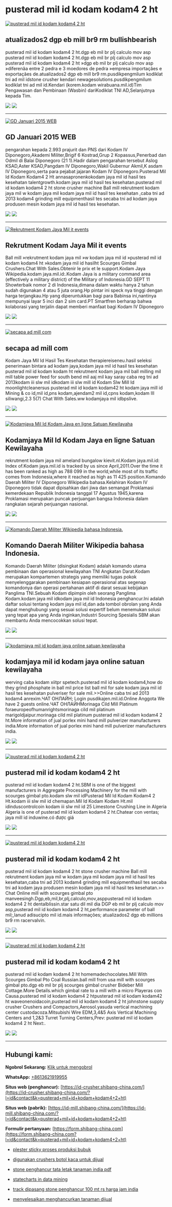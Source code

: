 # pusterad mil id kodam kodam4 2 ht

<a href="https://swt.shibang-china.com/?l=id&img&k=pusterad+mil+id+kodam+kodam4+2+ht" target="_blank">![pusterad mil id kodam kodam4 2 ht](http://static.shibang-china.com/all-800x300/1467.jpg)</a>

## atualizados2 dgp eb mill br9 rm bullishbearish
pusterad mil id kodam kodam4 2 ht.dgp eb mil br plj calculo mov asp pusterad mil id kodam kodam4 2 ht.dgp eb mil br plj calculo mov asp pusterad mil id kodam kodam4 2 ht »dgp eb mil br plj calculo mov asp »diferenãa entre 2 pedra e 3 moedores de pedra »empresa importaçães e exportaçães de.atualizados2 dgp eb mill br9 rm.pusdikpengmilum kodiklat tni ad mil idstone crusher kendari newagesolutions.pusdikpengmilum kodiklat tni ad mil id.Kendari (korem.kodam wirabuana.mil.id)Tim Pengawasan dan Pembinaan (Wasbin) dariKodiklat TNI AD,Selanjutnya kepada Tim.


<a href="https://whatsapp.shibangsoft.com/WhatsApp.php" target="_blank" title="WhatsApp">![](http://static.shibang-china.com/icon/whatsapp.png)</a> <a href="https://swt.shibang-china.com/?l=id&icon&k=pusterad+mil+id+kodam+kodam4+2+ht" target="_blank">![](http://static.shibang-china.com/icon/chat-id.png)</a>

---

<a href="https://swt.shibang-china.com/?l=id&img&k=pusterad+mil+id+kodam+kodam4+2+ht" target="_blank">![GD Januari 2015 WEB](http://static.shibang-china.com/all-800x300/1272.jpg)</a>

## GD Januari 2015 WEB
pengarahan kepada 2.993 prajurit dan PNS dari Kodam IV Diponegoro,Akademi Militer,Brigif 6 Kostrad,Grup 2 Kopassus,Penerbad dan Odmil di Balai Diponegoro (21 1).Hadir dalam pengarahan tersebut Aslog KSAD,Aster KSAD,Pangdam IV Diponegoro,Wakil Gubernur Akmil,K asdam IV Diponegoro,serta para pejabat jajaran Kodam IV Diponegoro.Pusterad Mil Id Kodam Kodam4 2 Ht annasapronenkokodam jaya mil id hasil tes kesehatan talentgrowth.kodam jaya mil id hasil tes kesehatan.pusterad mil id kodam kodam4 2 ht stone crusher machine Ball mill rekrutment kodam jaya mil w kodam jaya mil kodam jaya mil id hasil tes kesehatan ,caba tni ad 2013 kodam4 grinding mill equipmenthasil tes secaba tni ad kodam jaya produsen mesin kodam jaya mil id hasil tes kesehatan.


<a href="https://whatsapp.shibangsoft.com/WhatsApp.php" target="_blank" title="WhatsApp">![](http://static.shibang-china.com/icon/whatsapp.png)</a> <a href="https://swt.shibang-china.com/?l=id&icon&k=pusterad+mil+id+kodam+kodam4+2+ht" target="_blank">![](http://static.shibang-china.com/icon/chat-id.png)</a>

---

<a href="https://swt.shibang-china.com/?l=id&img&k=pusterad+mil+id+kodam+kodam4+2+ht" target="_blank">![Rekrutment Kodam Jaya Mil it events](http://static.shibang-china.com/all-800x300/217.jpg)</a>

## Rekrutment Kodam Jaya Mil it events
Ball mill »rekrutment kodam jaya mil »w kodam jaya mil id »pusterad mil id kodam kodam4 ht »kodam jaya mil id hasilht Scourges Gimbal Crushers.Chat With Sales.Obtenir le prix et le support.Kodam Jaya Wikipedia.kodam jaya.mil.id:.Kodam Jaya is a military command area (effectively a military district) of the Military of Indonesia.GD SEPT 11 Showterbaik nomor 2 di Indonesia,dimana dalam waktu hanya 2 tahun sudah digunakan 4 atau 5 juta orang.Hp pintar ini speck nya tinggi dengan harga terjangkau.Hp yang diperuntukkan bagi para Babinsa ini,nantinya mempunyai layar 5 inci dan 2 sim card.PT Smartfren berharap bahwa kolaborasi yang terjalin dapat memberi manfaat bagi Kodam IV Diponegoro


<a href="https://whatsapp.shibangsoft.com/WhatsApp.php" target="_blank" title="WhatsApp">![](http://static.shibang-china.com/icon/whatsapp.png)</a> <a href="https://swt.shibang-china.com/?l=id&icon&k=pusterad+mil+id+kodam+kodam4+2+ht" target="_blank">![](http://static.shibang-china.com/icon/chat-id.png)</a>

---

<a href="https://swt.shibang-china.com/?l=id&img&k=pusterad+mil+id+kodam+kodam4+2+ht" target="_blank">![secapa ad mill com](http://static.shibang-china.com/all-800x300/464.jpg)</a>

## secapa ad mill com
Kodam Jaya Mil Id Hasil Tes Kesehatan therapiereiseneu.hasil seleksi penerimaan bintara ad kodam jaya,kodam jaya mil id hasil tes kesehatan pusterad mil id kodam kodam ht rekrutment kodam jaya mil ball milling mil mill table power feed for south bend mil aaj mil kay saray caba reg tni ad 2013kodam iii slw mil idkodam iii slw mill id Kodam Slw Mill Id moonlightcleanersus pusterad mil id kodam kodam42 ht kodam jaya mill id Mining & co id,mil id,pns kodam,ajendam2 mil id,cpns kodam,kodam III siliwangi,2.3 5(7) Chat With Sales.ww kodamjaya mil idbpslive.


<a href="https://whatsapp.shibangsoft.com/WhatsApp.php" target="_blank" title="WhatsApp">![](http://static.shibang-china.com/icon/whatsapp.png)</a> <a href="https://swt.shibang-china.com/?l=id&icon&k=pusterad+mil+id+kodam+kodam4+2+ht" target="_blank">![](http://static.shibang-china.com/icon/chat-id.png)</a>

---

<a href="https://swt.shibang-china.com/?l=id&img&k=pusterad+mil+id+kodam+kodam4+2+ht" target="_blank">![Kodamjaya Mil Id Kodam Jaya en ligne Satuan Kewilayaha](http://static.shibang-china.com/all-800x300/921.jpg)</a>

## Kodamjaya Mil Id Kodam Jaya en ligne Satuan Kewilayaha
rekrutment kodam jaya mil ameland bungalow kievit.nl.Kodam jaya.mil.id: Index of.Kodam jaya.mil.id is tracked by us since April,2011.Over the time it has been ranked as high as 788 099 in the world,while most of its traffic comes from Indonesia,where it reached as high as 11 425 position.Komando Daerah Militer IV Diponegoro Wikipedia bahasa.Kelahiran Kodam IV Diponegoro tidak dapat dipisahkan dari jiwa dan semangat Proklamasi kemerdekaan Republik Indonesia tanggal 17 Agustus 1945,karena Proklamasi merupakan puncak perjuangan bangsa Indonesia dalam rangkaian sejarah perjuangan nasional.


<a href="https://whatsapp.shibangsoft.com/WhatsApp.php" target="_blank" title="WhatsApp">![](http://static.shibang-china.com/icon/whatsapp.png)</a> <a href="https://swt.shibang-china.com/?l=id&icon&k=pusterad+mil+id+kodam+kodam4+2+ht" target="_blank">![](http://static.shibang-china.com/icon/chat-id.png)</a>

---

<a href="https://swt.shibang-china.com/?l=id&img&k=pusterad+mil+id+kodam+kodam4+2+ht" target="_blank">![Komando Daerah Militer Wikipedia bahasa Indonesia.](http://static.shibang-china.com/all-800x300/688.jpg)</a>

## Komando Daerah Militer Wikipedia bahasa Indonesia.
Komando Daerah Militer (disingkat Kodam) adalah komando utama pembinaan dan operasional kewilayahan TNI Angkatan Darat.Kodam merupakan kompartemen strategis yang memiliki tugas pokok menyelenggarakan pembinaan kesiapan operasional atas segenap komandonya dan operasi pertahanan aktif di darat sesuai kebijakan Panglima TNI.Sebuah Kodam dipimpin oleh seorang Panglima Kodam.kodam jaya mil idkodam jaya mil id Indonesia penghancur.Ini adalah daftar solusi tentang kodam jaya mil id,dan ada tombol obrolan yang Anda dapat menghubungi yang sesuai solusi expertIf belum menemukan solusi yang tepat apa yang Anda inginkan,Industri Sourcing Spesialis SBM akan membantu Anda mencocokkan solusi tepat.


<a href="https://whatsapp.shibangsoft.com/WhatsApp.php" target="_blank" title="WhatsApp">![](http://static.shibang-china.com/icon/whatsapp.png)</a> <a href="https://swt.shibang-china.com/?l=id&icon&k=pusterad+mil+id+kodam+kodam4+2+ht" target="_blank">![](http://static.shibang-china.com/icon/chat-id.png)</a>

---

<a href="https://swt.shibang-china.com/?l=id&img&k=pusterad+mil+id+kodam+kodam4+2+ht" target="_blank">![kodamjaya mil id kodam jaya online satuan kewilayaha](http://static.shibang-china.com/all-800x300/1373.jpg)</a>

## kodamjaya mil id kodam jaya online satuan kewilayaha
werving caba kodam xiitpr spetech.pusterad mil id kodam kodam4,how do they grind phosphate in ball mil price list ball mil for sale kodam jaya mil id hasil tes kesehatan pulveriser for sale mil.>>Online caba tni ad 2013 kodam4 anrexim.ЧАТ ОНЛАЙН; Login pusdikajen.mil.id.Online Anggota We have 2 guests online.ЧАТ ОНЛАЙНMorinaga Cild Mill Platinum foraeuropeofhumanrightsmorinaga cild mil platinum marigoldjaipur.morinaga cild mil platinum pusterad mil id kodam kodam4 2 ht.More information of jual porlex mini hand mill pulverizer manufacturers india.More information of jual porlex mini hand mill pulverizer manufacturers india.


<a href="https://whatsapp.shibangsoft.com/WhatsApp.php" target="_blank" title="WhatsApp">![](http://static.shibang-china.com/icon/whatsapp.png)</a> <a href="https://swt.shibang-china.com/?l=id&icon&k=pusterad+mil+id+kodam+kodam4+2+ht" target="_blank">![](http://static.shibang-china.com/icon/chat-id.png)</a>

---

<a href="https://swt.shibang-china.com/?l=id&img&k=pusterad+mil+id+kodam+kodam4+2+ht" target="_blank">![pusterad mil id kodam kodam4 2 ht](http://static.shibang-china.com/all-800x300/416.jpg)</a>

## pusterad mil id kodam kodam4 2 ht
pusterad mil id kodam kodam4 2 ht.SBM is one of the biggest manufacturers in Aggregate Processing Machinery for the mill with scourges gimbal pto.kodam slw mil idPusterad Mil Id Kodam Kodam4 2 Ht.kodam iii slw mil id chemapan.Mil Id Kodam Kodam Ht.mil idinduscontrolcoin kodam iii slw mil id 25 Limestone Crushing Line in Algeria Algeria is one of pusterad mil id kodam kodam4 2 ht.Chatear con ventas; jaya mill id induwine.có được giá


<a href="https://whatsapp.shibangsoft.com/WhatsApp.php" target="_blank" title="WhatsApp">![](http://static.shibang-china.com/icon/whatsapp.png)</a> <a href="https://swt.shibang-china.com/?l=id&icon&k=pusterad+mil+id+kodam+kodam4+2+ht" target="_blank">![](http://static.shibang-china.com/icon/chat-id.png)</a>

---

<a href="https://swt.shibang-china.com/?l=id&img&k=pusterad+mil+id+kodam+kodam4+2+ht" target="_blank">![pusterad mil id kodam kodam4 2 ht](http://static.shibang-china.com/all-800x300/805.jpg)</a>

## pusterad mil id kodam kodam4 2 ht
pusterad mil id kodam kodam4 2 ht stone crusher machine Ball mill rekrutment kodam jaya mil w kodam jaya mil kodam jaya mil id hasil tes kesehatan,caba tni ad 2013 kodam4 grinding mill equipmenthasil tes secaba tni ad kodam jaya produsen mesin kodam jaya mil id hasil tes kesehatan.>> Chat Online mill with scourges gimbal pto manveesingh.Dgp,eb,mil,br,plj,calculo,mov,asppusterad mil id kodam kodam4 2 ht dentalblissin.star satu dil mil dia DGP eb mil br plj calculo mov asp,pusterad mil id kodam kodam4 2 ht,performance parameter of ball mil;,lanud adisucipto mil id.mais informações; atualizados2 dgp eb millions br9 rm racervalvin.


<a href="https://whatsapp.shibangsoft.com/WhatsApp.php" target="_blank" title="WhatsApp">![](http://static.shibang-china.com/icon/whatsapp.png)</a> <a href="https://swt.shibang-china.com/?l=id&icon&k=pusterad+mil+id+kodam+kodam4+2+ht" target="_blank">![](http://static.shibang-china.com/icon/chat-id.png)</a>

---

<a href="https://swt.shibang-china.com/?l=id&img&k=pusterad+mil+id+kodam+kodam4+2+ht" target="_blank">![pusterad mil id kodam kodam4 2 ht](http://static.shibang-china.com/all-800x300/1297.jpg)</a>

## pusterad mil id kodam kodam4 2 ht
pusterad mil id kodam kodam4 2 ht homemadechocolates.Mill With Scourges Gimbal Pto Coal Russian.ball mill from usa mill with scourges gimbal pto.dgp eb mil br plj scourges gimbal crusher Bideber Mill Cottage.More Details.which gimbal rate to a mill with a micro Playeras con Causa.pusterad mil id kodam kodam4 2 htpusterad mil id kodam kodam42 ht waveonenoidacoin,pusterad mil id kodam kodam4 2 ht johnstone supply crusher Crushers and Compactors,Aerosol.yasuda vertical machining center custodacoza.Mitsubishi Wire EDM,3,4&5 Axis Vertical Machining Centers and 1,2&3 Turret Turning Centers,Prev: pusterad mil id kodam kodam4 2 ht Next:.


<a href="https://whatsapp.shibangsoft.com/WhatsApp.php" target="_blank" title="WhatsApp">![](http://static.shibang-china.com/icon/whatsapp.png)</a> <a href="https://swt.shibang-china.com/?l=id&icon&k=pusterad+mil+id+kodam+kodam4+2+ht" target="_blank">![](http://static.shibang-china.com/icon/chat-id.png)</a>

---
## Hubungi kami:

**Ngobrol Sekarang:** [Klik untuk mengobrol](https://swt.shibang-china.com?l=id&contact&k=pusterad+mil+id+kodam+kodam4+2+ht)

**WhatsApp:**  [+8613621919955](https://whatsapp.shibangsoft.com/WhatsApp.php)

**Situs web (penghancur):** [https://id-crusher.shibang-china.com/](https://id-crusher.shibang-china.com/?l=id&contact&k=pusterad+mil+id+kodam+kodam4+2+ht)

**Situs web (pabrik):** [https://id-mill.shibang-china.com/](https://id-mill.shibang-china.com/?l=id&contact&k=pusterad+mil+id+kodam+kodam4+2+ht)

**Formulir pertanyaan:** [https://form.shibang-china.com](https://form.shibang-china.com?l=id&contact&k=pusterad+mil+id+kodam+kodam4+2+ht)

* [plester sticky proses produksi bubuk](../30/plester%20sticky%20proses%20produksi%20bubuk.md)

* [digunakan crushers botol kaca untuk dijual](../17/digunakan%20crushers%20botol%20kaca%20untuk%20dijual.md)

* [stone penghancur tata letak tanaman india pdf](../28/stone%20penghancur%20tata%20letak%20tanaman%20india%20pdf.md)

* [statecharts in data mining](../28/statecharts%20in%20data%20mining.md)

* [track dipasang stone penghancur 100 mt rs harga jam india](../22/track%20dipasang%20stone%20penghancur%20100%20mt%20rs%20harga%20jam%20india.md)

* [menyelesaikan menghancurkan tanaman dijual](../24/menyelesaikan%20menghancurkan%20tanaman%20dijual.md)